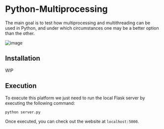 # Python-Multiprocessing

The main goal is to test how multiprocessing and multithreading can be used in Python, and under which circumstances one may be a better option than the other.

![image](https://user-images.githubusercontent.com/3358390/135909163-fb235928-da84-4e0e-9ae0-50077de0f0b9.png)


## Installation

WIP

## Execution
To execute this platform we just need to run the local Flask server by executing the following command:

```bash
python server.py
```

Once executed, you can check out the website at `localhost:5000`.
